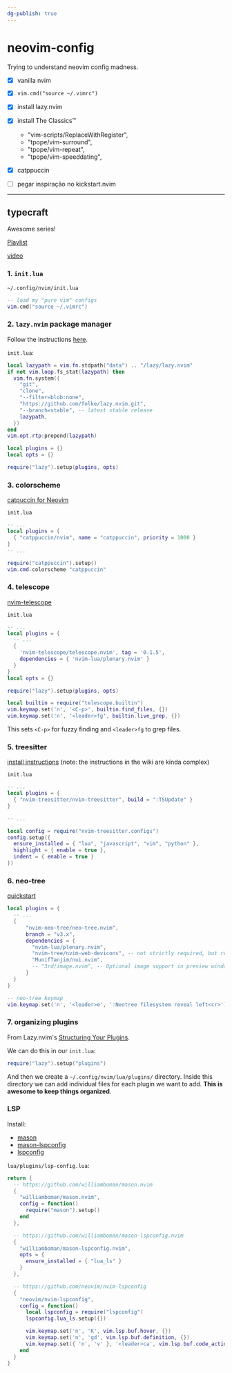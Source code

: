 ```yaml
---
dg-publish: true
---
```

# neovim-config

Trying to understand neovim config madness.

- [x] vanilla nvim
- [x] `vim.cmd("source ~/.vimrc")`
- [x] install lazy.nvim
- [x] install The Classics™
    - "vim-scripts/ReplaceWithRegister",
    - "tpope/vim-surround",
    - "tpope/vim-repeat",
    - "tpope/vim-speeddating",
- [x] catppuccin
- [ ] pegar inspiração no kickstart.nvim




---

## typecraft

Awesome series!

[Playlist](https://www.youtube.com/playlist?list=PLsz00TDipIffreIaUNk64KxTIkQaGguqn)

[video](https://youtu.be/zHTeCSVAFNY?feature=shared)

### 1. `init.lua`

`~/.config/nvim/init.lua`
```lua
-- load my "pure vim" configs
vim.cmd("source ~/.vimrc")
```

### 2. `lazy.nvim` package manager

Follow the instructions [here](https://github.com/folke/lazy.nvim?tab=readme-ov-file#-installation).

`init.lua`:
```lua
local lazypath = vim.fn.stdpath("data") .. "/lazy/lazy.nvim"
if not vim.loop.fs_stat(lazypath) then
  vim.fn.system({
    "git",
    "clone",
    "--filter=blob:none",
    "https://github.com/folke/lazy.nvim.git",
    "--branch=stable", -- latest stable release
    lazypath,
  })
end
vim.opt.rtp:prepend(lazypath)

local plugins = {}
local opts = {}

require("lazy").setup(plugins, opts)
```

### 3. colorscheme

[catpuccin for Neovim](https://github.com/catppuccin/nvim)

`init.lua`
```lua
-- ...
local plugins = {
  { "catppuccin/nvim", name = "catppuccin", priority = 1000 }
}
-- ...

require("catppuccin").setup()
vim.cmd.colorscheme "catppuccin"
```


### 4. telescope

[nvim-telescope](https://github.com/nvim-telescope/telescope.nvim?tab=readme-ov-file#getting-started)

`init.lua`
```lua
-- ...
local plugins = {
  -- ...
  {
    'nvim-telescope/telescope.nvim', tag = '0.1.5',
    dependencies = { 'nvim-lua/plenary.nvim' }
  }
}
local opts = {}

require("lazy").setup(plugins, opts)

local builtin = require("telescope.builtin")
vim.keymap.set('n', '<C-p>', builtin.find_files, {})
vim.keymap.set('n', '<leader>fg', builtin.live_grep, {})
```

This sets `<C-p>` for fuzzy finding and `<leader>fg` to grep files.

### 5. treesitter

[install instructions](https://github.com/nvim-treesitter/nvim-treesitter/wiki/Installation#lazynvim) (note: the instructions in the wiki are kinda complex)

`init.lua`
```lua
-- ...
local plugins = {
  { "nvim-treesitter/nvim-treesitter", build = ":TSUpdate" }
}

-- ...

local config = require("nvim-treesitter.configs")
config.setup({
  ensure_installed = { "lua", "javascript", "vim", "python" },
  highlight = { enable = true },
  indent = { enable = true }
})
```


### 6. neo-tree

[quickstart](https://github.com/nvim-neo-tree/neo-tree.nvim?tab=readme-ov-file#minimal-quickstart)

```lua
local plugins = {
  -- ...
  {
      "nvim-neo-tree/neo-tree.nvim",
      branch = "v3.x",
      dependencies = {
        "nvim-lua/plenary.nvim",
        "nvim-tree/nvim-web-devicons", -- not strictly required, but recommended
        "MunifTanjim/nui.nvim",
        -- "3rd/image.nvim", -- Optional image support in preview window: See `# Preview Mode` for more information
      }
  }
}

-- neo-tree keymap
vim.keymap.set('n', '<leader>e', ':Neotree filesystem reveal left<cr>')
```


### 7. organizing plugins

From Lazy.nvim's [Structuring Your Plugins](https://github.com/folke/lazy.nvim?tab=readme-ov-file#-structuring-your-plugins).

We can do this in our `init.lua`:

```lua
require("lazy").setup("plugins")
```

And then we create a `~/.config/nvim/lua/plugins/` directory. Inside this directory we can add individual files for each plugin we want to add. **This is awesome to keep things organized**.

### LSP

Install:
- [mason](https://github.com/williamboman/mason.nvim)
- [mason-lspconfig](https://github.com/williamboman/mason-lspconfig.nvim)
- [lspconfig](https://github.com/neovim/nvim-lspconfig)

`lua/plugins/lsp-config.lua`:
```lua
return {
  -- https://github.com/williamboman/mason.nvim
  {
    "williamboman/mason.nvim",
    config = function()
      require("mason").setup()
    end
  },

  -- https://github.com/williamboman/mason-lspconfig.nvim
  {
    "williamboman/mason-lspconfig.nvim",
    opts = {
      ensure_installed = { "lua_ls" }
    }
  },

  -- https://github.com/neovim/nvim-lspconfig
  {
    "neovim/nvim-lspconfig",
    config = function()
      local lspconfig = require("lspconfig")
      lspconfig.lua_ls.setup({})

      vim.keymap.set('n', 'K', vim.lsp.buf.hover, {})
      vim.keymap.set('n', 'gd', vim.lsp.buf.definition, {})
      vim.keymap.set({ 'n', 'v' }, '<leader>ca', vim.lsp.buf.code_action, {})
    end
  }
}
```